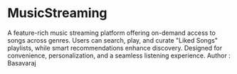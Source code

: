 # MusicStreaming
A feature-rich music streaming platform offering on-demand access to songs across genres. Users can search, play, and curate "Liked Songs" playlists, while smart recommendations enhance discovery. Designed for convenience, personalization, and a seamless listening experience.
Author : Basavaraj